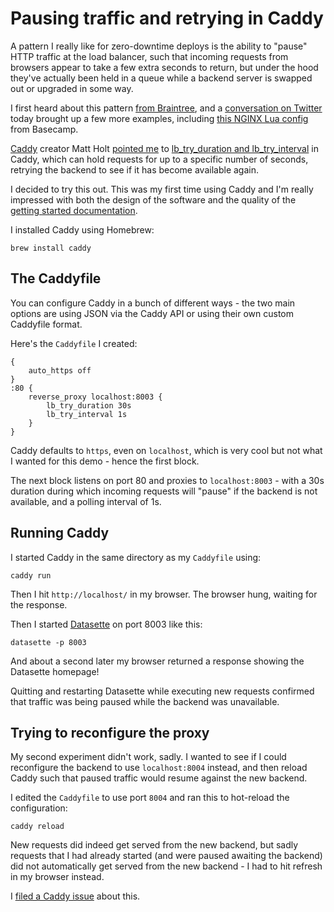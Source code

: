 # Pausing traffic and retrying in Caddy

A pattern I really like for zero-downtime deploys is the ability to "pause" HTTP traffic at the load balancer, such that incoming requests from browsers appear to take a few extra seconds to return, but under the hood they've actually been held in a queue while a backend server is swapped out or upgraded in some way.

I first heard about this pattern [from Braintree](https://simonwillison.net/2011/Jun/30/braintree/), and a [conversation on Twitter](https://twitter.com/simonw/status/1463652411365494791) today brought up a few more examples, including [this NGINX Lua config](https://github.com/basecamp/intermission) from Basecamp.

[Caddy](https://caddyserver.com/) creator Matt Holt [pointed me](https://twitter.com/mholt6/status/1463656086360051714) to [lb_try_duration and lb_try_interval](https://caddyserver.com/docs/caddyfile/directives/reverse_proxy#lb_try_duration) in Caddy, which can hold requests for up to a specific number of seconds, retrying the backend to see if it has become available again.

I decided to try this out. This was my first time using Caddy and I'm really impressed with both the design of the software and the quality of the [getting started documentation](https://caddyserver.com/docs/getting-started).

I installed Caddy using Homebrew:

    brew install caddy

## The Caddyfile

You can configure Caddy in a bunch of different ways - the two main options are using JSON via the Caddy API or using their own custom Caddyfile format.

Here's the `Caddyfile` I created:

```
{
    auto_https off
}
:80 {
    reverse_proxy localhost:8003 {
        lb_try_duration 30s
        lb_try_interval 1s
    }
}
```
Caddy defaults to `https`, even on `localhost`, which is very cool but not what I wanted for this demo - hence the first block.

The next block listens on port 80 and proxies to `localhost:8003` - with a 30s duration during which incoming requests will "pause" if the backend is not available, and a polling interval of 1s.

## Running Caddy

I started Caddy in the same directory as my `Caddyfile` using:

    caddy run

Then I hit `http://localhost/` in my browser. The browser hung, waiting for the response.

Then I started [Datasette](https://datasette.io/) on port 8003 like this:

    datasette -p 8003

And about a second later my browser returned a response showing the Datasette homepage!

Quitting and restarting Datasette while executing new requests confirmed that traffic was being paused while the backend was unavailable.

## Trying to reconfigure the proxy

My second experiment didn't work, sadly. I wanted to see if I could reconfigure the backend to use `localhost:8004` instead, and then reload Caddy such that paused traffic would resume against the new backend.

I edited the `Caddyfile` to use port `8004` and ran this to hot-reload the configuration:

    caddy reload

New requests did indeed get served from the new backend, but sadly requests that I had already started (and were paused awaiting the backend) did not automatically get served from the new backend - I had to hit refresh in my browser instead.

I [filed a Caddy issue](https://github.com/caddyserver/caddy/issues/4442) about this.
